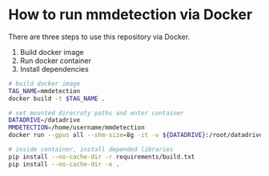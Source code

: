 # How to run mmdetection via Docker
There are three steps to use this repository via Docker.

1. Build docker image
2. Run docker container 
3. Install dependencies

```bash
# build docker image
TAG_NAME=mmdetection
docker build -t $TAG_NAME .

# set mounted direcroty paths and enter container
DATADRIVE=/datadrive
MMDETECTION=/home/username/mmdetection
docker run --gpus all --shm-size=8g -it -v ${DATADRIVE}:/root/datadrive -v ${MMDETECTION}:/root/workspace ${TAG_NAME}

# inside container, install depended libraries
pip install --no-cache-dir -r requirements/build.txt
pip install --no-cache-dir -e .
```

